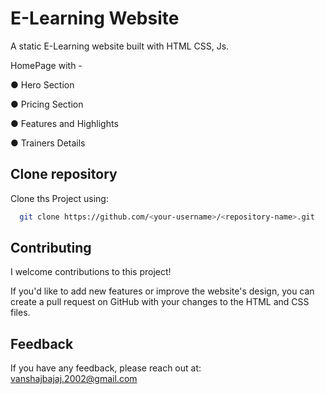 
# E-Learning Website

A static E-Learning website built with HTML CSS, Js.

HomePage with - 

● Hero Section

● Pricing Section

● Features and Highlights 

● Trainers Details




## Clone repository

Clone ths Project using:

```bash
  git clone https://github.com/<your-username>/<repository-name>.git
```

## Contributing

I welcome contributions to this project!

If you'd like to add new features or improve the website's design, you can create a pull request on GitHub with your changes to the HTML and CSS files.


## Feedback

If you have any feedback, please reach out at: vanshajbajaj.2002@gmail.com

